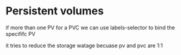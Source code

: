# Persistent volumes

if more than one PV for a PVC we can use labels-selector to bind the specififc PV

it tries to reduce the storage watage becuase pv and pvc are 1:1


